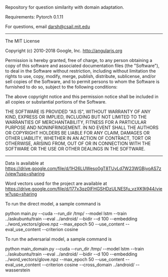 Repository for question similarity with domain adaptation.

Requirements: Pytorch 0.1.11

For questions, email darsh@csail.mit.edu

-----------------------------------------------------------------------------
The MIT License

Copyright (c) 2010-2018 Google, Inc. http://angularjs.org

Permission is hereby granted, free of charge, to any person obtaining a copy
of this software and associated documentation files (the "Software"), to deal
in the Software without restriction, including without limitation the rights
to use, copy, modify, merge, publish, distribute, sublicense, and/or sell
copies of the Software, and to permit persons to whom the Software is
furnished to do so, subject to the following conditions:

The above copyright notice and this permission notice shall be included in
all copies or substantial portions of the Software.

THE SOFTWARE IS PROVIDED "AS IS", WITHOUT WARRANTY OF ANY KIND, EXPRESS OR
IMPLIED, INCLUDING BUT NOT LIMITED TO THE WARRANTIES OF MERCHANTABILITY,
FITNESS FOR A PARTICULAR PURPOSE AND NONINFRINGEMENT. IN NO EVENT SHALL THE
AUTHORS OR COPYRIGHT HOLDERS BE LIABLE FOR ANY CLAIM, DAMAGES OR OTHER
LIABILITY, WHETHER IN AN ACTION OF CONTRACT, TORT OR OTHERWISE, ARISING FROM,
OUT OF OR IN CONNECTION WITH THE SOFTWARE OR THE USE OR OTHER DEALINGS IN
THE SOFTWARE.

------------------------------------------------------------------------------

Data is available at https://drive.google.com/file/d/1H26LUWeso0gT8TUvLd7W23WGBjyoAS7z/view?usp=sharing

Word vectors used for the project are available at https://drive.google.com/file/d/177x3qz0IFHGSHDzULNESfu_vzXK9i944/view?usp=sharing

To run the direct model, a sample command is 

python main.py --cuda --run_dir /tmp/ --model lstm --train ../askubuntu/train --eval ../android/ --bidir --d 100 --embedding ../word_vectors/glove.npz --max_epoch 50 --use_content --eval_use_content --criterion cosine


To run the adversarial model, a sample command is 

python main_domain.py --cuda --run_dir /tmp/ --model lstm --train ../askubuntu/train --eval ../android/ --bidir --d 100 --embedding ../word_vectors/glove.npz --max_epoch 50 --use_content --eval_use_content --criterion cosine --cross_domain ../android/ --wasserstein
